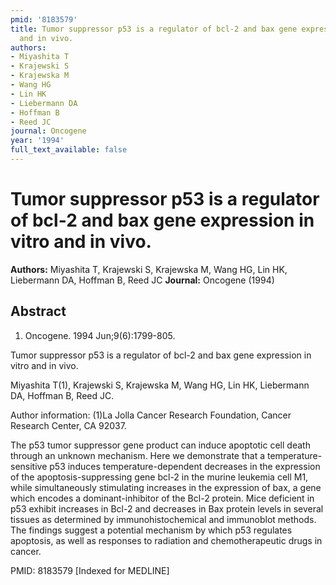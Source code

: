 ```yaml
---
pmid: '8183579'
title: Tumor suppressor p53 is a regulator of bcl-2 and bax gene expression in vitro
  and in vivo.
authors:
- Miyashita T
- Krajewski S
- Krajewska M
- Wang HG
- Lin HK
- Liebermann DA
- Hoffman B
- Reed JC
journal: Oncogene
year: '1994'
full_text_available: false
---
```


# Tumor suppressor p53 is a regulator of bcl-2 and bax gene expression in vitro and in vivo.
**Authors:** Miyashita T, Krajewski S, Krajewska M, Wang HG, Lin HK, Liebermann DA, Hoffman B, Reed JC
**Journal:** Oncogene (1994)

## Abstract

1. Oncogene. 1994 Jun;9(6):1799-805.

Tumor suppressor p53 is a regulator of bcl-2 and bax gene expression in vitro 
and in vivo.

Miyashita T(1), Krajewski S, Krajewska M, Wang HG, Lin HK, Liebermann DA, 
Hoffman B, Reed JC.

Author information:
(1)La Jolla Cancer Research Foundation, Cancer Research Center, CA 92037.

The p53 tumor suppressor gene product can induce apoptotic cell death through an 
unknown mechanism. Here we demonstrate that a temperature-sensitive p53 induces 
temperature-dependent decreases in the expression of the apoptosis-suppressing 
gene bcl-2 in the murine leukemia cell M1, while simultaneously stimulating 
increases in the expression of bax, a gene which encodes a dominant-inhibitor of 
the Bcl-2 protein. Mice deficient in p53 exhibit increases in Bcl-2 and 
decreases in Bax protein levels in several tissues as determined by 
immunohistochemical and immunoblot methods. The findings suggest a potential 
mechanism by which p53 regulates apoptosis, as well as responses to radiation 
and chemotherapeutic drugs in cancer.

PMID: 8183579 [Indexed for MEDLINE]
